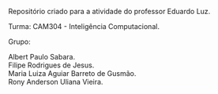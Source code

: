 Repositório criado para a atividade do professor Eduardo Luz.

Turma: CAM304 - Inteligência Computacional.

Grupo:

Albert Paulo Sabara. <br> Filipe Rodrigues de Jesus. <br> Maria Luiza Aguiar Barreto de Gusmão. <br> Rony Anderson Uliana Vieira.

